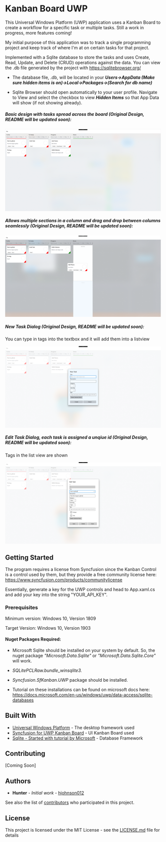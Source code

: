 # Kanban Board UWP

This Universal Windows Platform (UWP) application uses a Kanban Board to create a workflow for a specific task or multiple tasks. Still a work in progress, more features coming!

My initial purpose of this application was to track a single programming project and keep track of where I'm at on certain tasks 
for that project.  

Implemented with a Sqlite database to store the tasks and uses Create, Read, Update, and Delete (CRUD) operations against the data. You can view the .db file generated by the project with https://sqlitebrowser.org/

* The database file, .db, will be located in your ***Users->AppData (Make sure hidden items is on)->Local->Packages->(Search for db name)***

* Sqlite Browser should open automatically to your user profile. Navigate to View and select the checkbox to view ***Hidden Items*** so that App Data will show (if not showing already).

##### Basic design with tasks spread across the board (Original Design, README will be updated soon):

![Image of Program](KanbanTasker/Images/KanbanBoard.PNG)

##### Allows multiple sections in a column and drag and drop between columns seamlessly (Original Design, README will be updated soon):

![Image of Program](KanbanTasker/Images/KanbanBoard4.png)

##### New Task Dialog (Original Design, README will be updated soon):

You can type in tags into the textbox and it will add them into a listview

![Image of Program](KanbanTasker/Images/KanbanBoard2.PNG)

##### Edit Task Dialog, each task is assigned a unqiue id (Original Design, README will be updated soon):

Tags in the list view are shown

![Image of Program](KanbanTasker/Images/KanbanBoard3.PNG)


## Getting Started

The program requires a license from Syncfusion since the Kanban Control is a control used by them, but they provide a free community license here: https://www.syncfusion.com/products/communitylicense

Essentially, generate a key for the UWP controls and head to App.xaml.cs and add your key into the string "YOUR_API_KEY". 

### Prerequisites

Minimum version: Windows 10, Version 1809

Target Version: Windows 10, Version 1903

#### Nuget Packages Required:

* Microsoft Sqlite should be installed on your system by default. So, the nuget package *"Microsoft.Data.Sqlite"* or *"Microsoft.Data.Sqlite.Core"* will work. 

* *SQLitePCLRaw.bundle_winsqlite3.* 

* *Syncfusion.SfKanban.UWP* package should be installed.

* Tutorial on these installations can be found on microsoft docs here: https://docs.microsoft.com/en-us/windows/uwp/data-access/sqlite-databases

## Built With

* [Universal Windows Platform](https://developer.microsoft.com/en-us/windows/apps) - The desktop framework used
* [Syncfusion for UWP Kanban Board](https://www.syncfusion.com/uwp-ui-controls/kanban-board) - UI Kanban Board used
* [Sqlite - Started with tutorial by Microsoft](https://docs.microsoft.com/en-us/windows/uwp/data-access/sqlite-databases) - Database Framework 

## Contributing

[Coming Soon]

## Authors

* **Hunter** - *Initial work* - [hjohnson012](https://github.com/hjohnson012)

See also the list of [contributors](https://github.com/hjohnson12/KanbanTasker/graphs/contributors) who participated in this project.

## License

This project is licensed under the MIT License - see the [LICENSE.md](LICENSE.md) file for details
